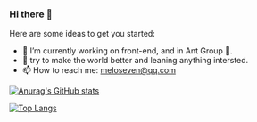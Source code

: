 ### Hi there 👋


Here are some ideas to get you started:

- 🔭 I’m currently working on front-end, and in Ant Group 🐜.
- 🌱 try to make the world better and leaning anything intersted.
- 📫 How to reach me: meloseven@qq.com

[![Anurag's GitHub stats](https://github-readme-stats.vercel.app/api?username=meloseven)](https://github.com/meloseven)

[![Top Langs](https://github-readme-stats.vercel.app/api/top-langs/?username=meloseven)](https://github.com/meloseven)
